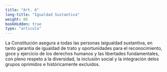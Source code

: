 ```yaml
---
title: "Art. 6"
long-title: "Igualdad Sustantiva"
weight: 06
bookHidden: true
type: "articulo"
---
```



La Constitución asegura a todas las personas laigualdad sustantiva, en tanto garantía de igualdad de trato y oportunidades para el reconocimiento, goce y ejercicio de los derechos humanos y las libertades fundamentales, con pleno respeto a la diversidad, la inclusión social y la integración delos grupos oprimidos e históricamente excluidos.

